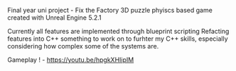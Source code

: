 Final year uni project - Fix the Factory
3D puzzle phyiscs based game created with Unreal Engine 5.2.1

Currently all features are implemented through blueprint scripting
Refacting features into C++ something to work on to furhter my C++ skills, especially considering how complex some of the systems are.


Gameplay ! - https://youtu.be/hpgkXHIipIM
